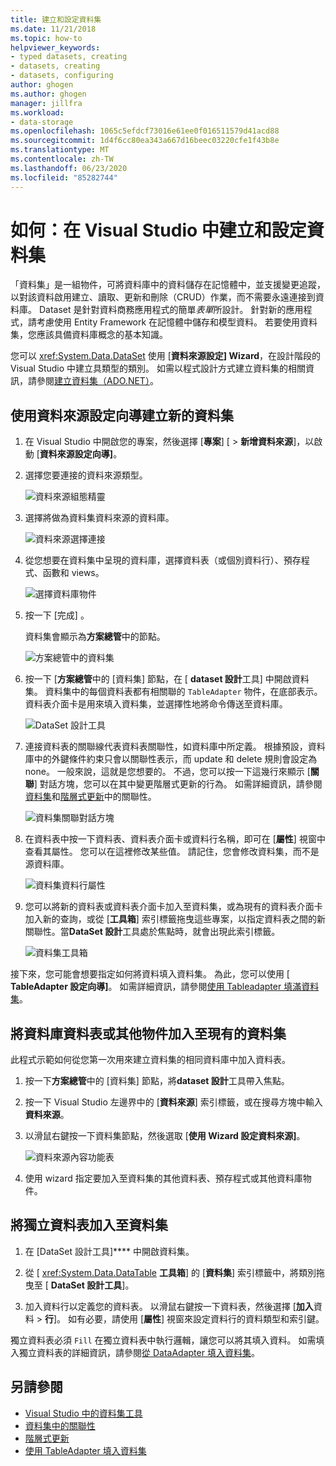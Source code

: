 ```yaml
---
title: 建立和設定資料集
ms.date: 11/21/2018
ms.topic: how-to
helpviewer_keywords:
- typed datasets, creating
- datasets, creating
- datasets, configuring
author: ghogen
ms.author: ghogen
manager: jillfra
ms.workload:
- data-storage
ms.openlocfilehash: 1065c5efdcf73016e61ee0f016511579d41acd88
ms.sourcegitcommit: 1d4f6cc80ea343a667d16beec03220cfe1f43b8e
ms.translationtype: MT
ms.contentlocale: zh-TW
ms.lasthandoff: 06/23/2020
ms.locfileid: "85282744"
---
```

# <a name="how-to-create-and-configure-datasets-in-visual-studio"></a>如何：在 Visual Studio 中建立和設定資料集

「資料集」是一組物件，可將資料庫中的資料儲存在記憶體中，並支援變更追蹤，以對該資料啟用建立、讀取、更新和刪除（CRUD）作業，而不需要永遠連接到資料庫。 Dataset 是針對資料商務應用程式的簡單*表單*所設計。 針對新的應用程式，請考慮使用 Entity Framework 在記憶體中儲存和模型資料。 若要使用資料集，您應該具備資料庫概念的基本知識。

您可以 <xref:System.Data.DataSet> 使用 [**資料來源設定] Wizard**，在設計階段的 Visual Studio 中建立具類型的類別。 如需以程式設計方式建立資料集的相關資訊，請參閱[建立資料集（ADO.NET）](/dotnet/framework/data/adonet/dataset-datatable-dataview/creating-a-dataset)。

## <a name="create-a-new-dataset-by-using-the-data-source-configuration-wizard"></a>使用資料來源設定向導建立新的資料集

1. 在 Visual Studio 中開啟您的專案，然後選擇 [**專案**] [  >  **新增資料來源**]，以啟動 [**資料來源設定向導]**。

2. 選擇您要連接的資料來源類型。

     ![資料來源組態精靈](../data-tools/media/data-source-configuration-wizard.png)

3. 選擇將做為資料集資料來源的資料庫。

     ![資料來源選擇連接](../data-tools/media/data-source-choose-a-connection.png)

4. 從您想要在資料集中呈現的資料庫，選擇資料表（或個別資料行）、預存程式、函數和 views。

     ![選擇資料庫物件](../data-tools/media/raddata-chose-objects.png)

5. 按一下 [完成] 。

   資料集會顯示為**方案總管**中的節點。

   ![方案總管中的資料集](../data-tools/media/dataset-in-solution-explorer.png)

6. 按一下 [**方案總管**中的 [資料集] 節點，在 [ **dataset 設計**工具] 中開啟資料集。 資料集中的每個資料表都有相關聯的 `TableAdapter` 物件，在底部表示。 資料表介面卡是用來填入資料集，並選擇性地將命令傳送至資料庫。

   ![DataSet 設計工具](../data-tools/media/dataset-designer.png)

7. 連接資料表的關聯線代表資料表關聯性，如資料庫中所定義。 根據預設，資料庫中的外鍵條件約束只會以關聯性表示，而 update 和 delete 規則會設定為 none。 一般來說，這就是您想要的。 不過，您可以按一下這幾行來顯示 [**關聯**] 對話方塊，您可以在其中變更階層式更新的行為。 如需詳細資訊，請參閱[資料集](../data-tools/relationships-in-datasets.md)和[階層式更新](../data-tools/hierarchical-update.md)中的關聯性。

     ![資料集關聯對話方塊](../data-tools/media/raddata-relation-dialog.png)

8. 在資料表中按一下資料表、資料表介面卡或資料行名稱，即可在 [**屬性**] 視窗中查看其屬性。 您可以在這裡修改某些值。 請記住，您會修改資料集，而不是源資料庫。

     ![資料集資料行屬性](../data-tools/media/dataset-column-properties.png)

9. 您可以將新的資料表或資料表介面卡加入至資料集，或為現有的資料表介面卡加入新的查詢，或從 [**工具箱**] 索引標籤拖曳這些專案，以指定資料表之間的新關聯性。當**DataSet 設計**工具處於焦點時，就會出現此索引標籤。

     ![資料集工具箱](../data-tools/media/raddata-dataset-toolbox.png)

接下來，您可能會想要指定如何將資料填入資料集。 為此，您可以使用 [ **TableAdapter 設定向導]**。 如需詳細資訊，請參閱[使用 Tableadapter 填滿資料集](../data-tools/fill-datasets-by-using-tableadapters.md)。

## <a name="add-a-database-table-or-other-object-to-an-existing-dataset"></a>將資料庫資料表或其他物件加入至現有的資料集

此程式示範如何從您第一次用來建立資料集的相同資料庫中加入資料表。

1. 按一下**方案總管**中的 [資料集] 節點，將**dataset 設計**工具帶入焦點。

2. 按一下 Visual Studio 左邊界中的 [**資料來源**] 索引標籤，或在搜尋方塊中輸入**資料來源**。

3. 以滑鼠右鍵按一下資料集節點，然後選取 [**使用 Wizard 設定資料來源]**。

     ![資料來源內容功能表](../data-tools/media/data-source-context-menu.png)

4. 使用 wizard 指定要加入至資料集的其他資料表、預存程式或其他資料庫物件。

## <a name="add-a-stand-alone-data-table-to-a-dataset"></a>將獨立資料表加入至資料集

1. 在 [DataSet 設計工具]**** 中開啟資料集。

2. 從 [ <xref:System.Data.DataTable> **工具箱**] 的 [**資料集**] 索引標籤中，將類別拖曳至 [ **DataSet 設計工具**]。

3. 加入資料行以定義您的資料表。 以滑鼠右鍵按一下資料表，然後選擇 [**加入**資料  >  **行**]。 如有必要，請使用 [**屬性**] 視窗來設定資料行的資料類型和索引鍵。

獨立資料表必須 `Fill` 在獨立資料表中執行邏輯，讓您可以將其填入資料。 如需填入獨立資料表的詳細資訊，請參閱[從 DataAdapter 填入資料集](/dotnet/framework/data/adonet/populating-a-dataset-from-a-dataadapter)。

## <a name="see-also"></a>另請參閱

- [Visual Studio 中的資料集工具](../data-tools/dataset-tools-in-visual-studio.md)
- [資料集中的關聯性](../data-tools/relationships-in-datasets.md)
- [階層式更新](../data-tools/hierarchical-update.md)
- [使用 TableAdapter 填入資料集](../data-tools/fill-datasets-by-using-tableadapters.md)
